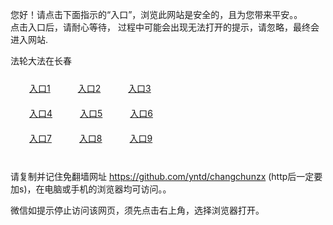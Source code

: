 您好！请点击下面指示的“入口”，浏览此网站是安全的，且为您带来平安。。 <br/>
点击入口后，请耐心等待， 过程中可能会出现无法打开的提示，请忽略，最终会进入网站. </br>

法轮大法在长春<br/>
<div style="padding:10px"><a style="margin:20px" target="_blank" href="https://di441a5o42gox.cloudfront.net/2Qpsp?rvhkdbxt" id="ccLink1" rel="nofollow">入口1</a> <a target="_blank" style="margin:20px" href="https://d3bnz4z037hwvr.cloudfront.net/2Qpsp?tvtarkf" id="ccLink2" rel="nofollow">入口2</a> <a style="margin:20px" target="_blank" href="https://dehqxkadueakz.cloudfront.net/2Qpsp?akjrwyif" id="ccLink3" rel="nofollow">入口3</a></div>

<div style="padding:10px" ><a style="margin:20px" target="_blank" href="https://di441a5o42gox.cloudfront.net/2Qpsp?rvhkdbxt" id="ccLink4" rel="nofollow">入口4</a> <a style="margin:20px" href="https://d3bnz4z037hwvr.cloudfront.net/2Qpsp?tvtarkf" target="_blank" id="ccLink5" rel="nofollow">入口5</a> <a style="margin:20px" href="https://dehqxkadueakz.cloudfront.net/2Qpsp?akjrwyif" target="_blank" id="ccLink6" rel="nofollow">入口6</a></div>

<div style="padding:10px"><a style="margin:20px" target="_blank" href="https://di441a5o42gox.cloudfront.net/2Qpsp?rvhkdbxt" id="ccLink7" rel="nofollow">入口7</a> <a style="margin:20px" href="https://d3bnz4z037hwvr.cloudfront.net/2Qpsp?tvtarkf" target="_blank" id="ccLink8" rel="nofollow">入口8</a> <a style="margin:20px" target="_blank" href="https://dehqxkadueakz.cloudfront.net/2Qpsp?akjrwyif" id="ccLink9" rel="nofollow">入口9</a></div>

<br/>



请复制并记住免翻墙网址 https://github.com/yntd/changchunzx (http后一定要加s)，在电脑或手机的浏览器均可访问。。<br/>

微信如提示停止访问该网页，须先点击右上角，选择浏览器打开。

